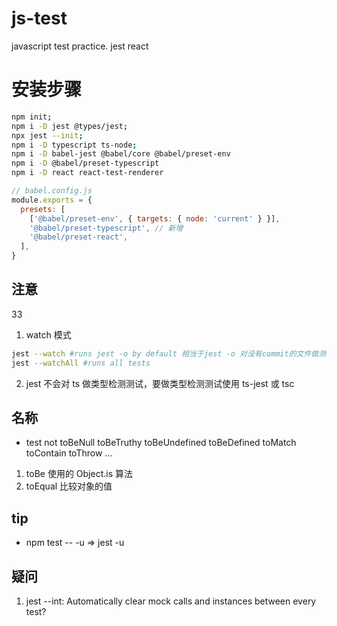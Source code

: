 # js-test

javascript test practice. jest react

# 安装步骤

```bash
npm init;
npm i -D jest @types/jest;
npx jest --init;
npm i -D typescript ts-node;
npm i -D babel-jest @babel/core @babel/preset-env
npm i -D @babel/preset-typescript
npm i -D react react-test-renderer
```

```js
// babel.config.js
module.exports = {
  presets: [
    ['@babel/preset-env', { targets: { node: 'current' } }],
    '@babel/preset-typescript', // 新增
    '@babel/preset-react',
  ],
}
```

## 注意
33

1. watch 模式

```bash
jest --watch #runs jest -o by default 相当于jest -o 对没有commit的文件做测试
jest --watchAll #runs all tests

```

2. jest 不会对 ts 做类型检测测试，要做类型检测测试使用 ts-jest 或 tsc

## 名称

- test not toBeNull toBeTruthy toBeUndefined toBeDefined toMatch toContain toThrow ...

1. toBe 使用的 Object.is 算法
2. toEqual 比较对象的值

## tip

- npm test -- -u => jest -u

## 疑问

1. jest --int: Automatically clear mock calls and instances between every test?

